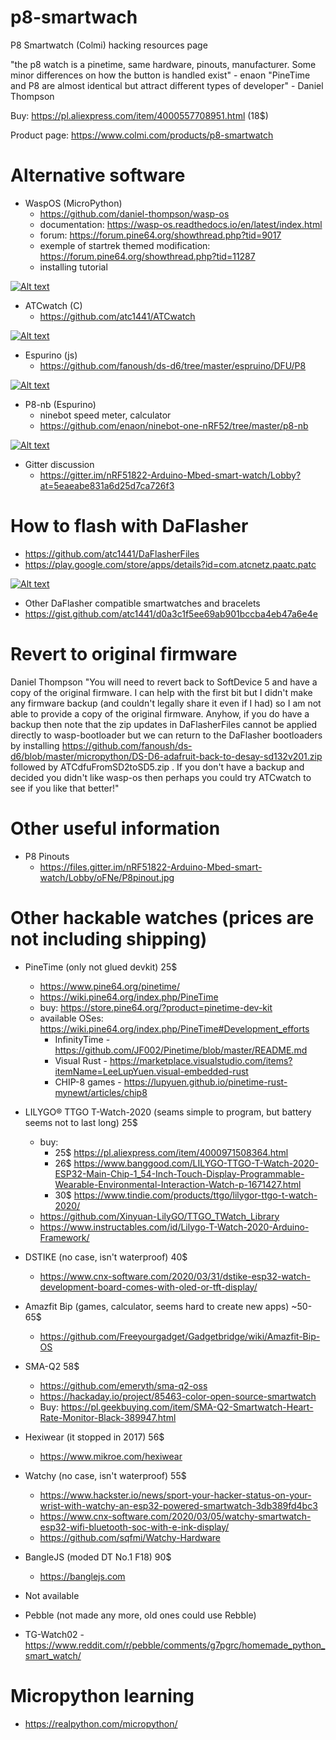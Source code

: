 # p8-smartwach
P8 Smartwatch (Colmi) hacking resources page

"the p8 watch is a pinetime, same hardware, pinouts, manufacturer. Some minor differences on how the button is handled exist" - enaon
"PineTime and P8 are almost identical but attract different types of developer" - Daniel Thompson

Buy: https://pl.aliexpress.com/item/4000557708951.html (18$)

Product page: https://www.colmi.com/products/p8-smartwatch

# Alternative software
- WaspOS (MicroPython)
  - https://github.com/daniel-thompson/wasp-os
  - documentation: https://wasp-os.readthedocs.io/en/latest/index.html
  - forum: https://forum.pine64.org/showthread.php?tid=9017
  - exemple of startrek themed modification: https://forum.pine64.org/showthread.php?tid=11287
  - installing tutorial

[![Alt text](https://img.youtube.com/vi/VJoDtMy-4pk/0.jpg)](https://www.youtube.com/watch?v=VJoDtMy-4pk)
- ATCwatch (C)
  - https://github.com/atc1441/ATCwatch
  
[![Alt text](https://img.youtube.com/vi/rRqulnz1nJM/0.jpg)](https://www.youtube.com/watch?v=rRqulnz1nJM)
- Espurino (js)
  - https://github.com/fanoush/ds-d6/tree/master/espruino/DFU/P8

[![Alt text](https://img.youtube.com/vi/PgB1PQA5_OQ/0.jpg)](https://www.youtube.com/watch?v=PgB1PQA5_OQ)
- P8-nb (Espurino)
  - ninebot speed meter, calculator
  - https://github.com/enaon/ninebot-one-nRF52/tree/master/p8-nb

[![Alt text](https://img.youtube.com/vi/4hs8I65Fz5g/0.jpg)](https://www.youtube.com/watch?v=4hs8I65Fz5g)
   

  
- Gitter discussion
  - https://gitter.im/nRF51822-Arduino-Mbed-smart-watch/Lobby?at=5eaeabe831a6d25d7ca726f3
  
# How to flash with DaFlasher
- https://github.com/atc1441/DaFlasherFiles
- https://play.google.com/store/apps/details?id=com.atcnetz.paatc.patc

[![Alt text](https://img.youtube.com/vi/gUVEz-pxhgg/0.jpg)](https://www.youtube.com/watch?v=gUVEz-pxhgg)

- Other DaFlasher compatible smartwatches and bracelets
 - https://gist.github.com/atc1441/d0a3c1f5ee69ab901bccba4eb47a6e4e

# Revert to original firmware
Daniel Thompson
"You will need to revert back to SoftDevice 5 and have a copy of the original firmware. I can help with the first bit but I didn't make any firmware backup (and couldn't legally share it even if I had) so I am not able to provide a copy of the original firmware. Anyhow, if you do have a backup then note that the zip updates in DaFlasherFiles cannot be applied directly to wasp-bootloader but we can return to the DaFlasher bootloaders by installing https://github.com/fanoush/ds-d6/blob/master/micropython/DS-D6-adafruit-back-to-desay-sd132v201.zip followed by ATCdfuFromSD2toSD5.zip . If you don't have a backup and decided you didn't like wasp-os then perhaps you could try ATCwatch to see if you like that better!"

# Other useful information
- P8 Pinouts
  - https://files.gitter.im/nRF51822-Arduino-Mbed-smart-watch/Lobby/oFNe/P8pinout.jpg

# Other hackable watches (prices are not including shipping)
- PineTime (only not glued devkit) 25$
  - https://www.pine64.org/pinetime/
  - https://wiki.pine64.org/index.php/PineTime
  - buy: https://store.pine64.org/?product=pinetime-dev-kit
  - available OSes: https://wiki.pine64.org/index.php/PineTime#Development_efforts
    - InfinityTime - https://github.com/JF002/Pinetime/blob/master/README.md
    - Visual Rust - https://marketplace.visualstudio.com/items?itemName=LeeLupYuen.visual-embedded-rust
    - CHIP-8 games - https://lupyuen.github.io/pinetime-rust-mynewt/articles/chip8
- LILYGO® TTGO T-Watch-2020 (seams simple to program, but battery seems not to last long) 25$
  - buy: 
    - 25$ https://pl.aliexpress.com/item/4000971508364.html
    - 26$ https://www.banggood.com/LILYGO-TTGO-T-Watch-2020-ESP32-Main-Chip-1_54-Inch-Touch-Display-Programmable-Wearable-Environmental-Interaction-Watch-p-1671427.html
    - 30$ https://www.tindie.com/products/ttgo/lilygor-ttgo-t-watch-2020/ 
  - https://github.com/Xinyuan-LilyGO/TTGO_TWatch_Library
  - https://www.instructables.com/id/Lilygo-T-Watch-2020-Arduino-Framework/
- DSTIKE (no case, isn't waterproof) 40$
  - https://www.cnx-software.com/2020/03/31/dstike-esp32-watch-development-board-comes-with-oled-or-tft-display/

- Amazfit Bip (games, calculator, seems hard to create new apps) ~50-65$
  - https://github.com/Freeyourgadget/Gadgetbridge/wiki/Amazfit-Bip-OS
- SMA-Q2 58$
  - https://github.com/emeryth/sma-q2-oss
  - https://hackaday.io/project/85463-color-open-source-smartwatch
  - Buy: https://pl.geekbuying.com/item/SMA-Q2-Smartwatch-Heart-Rate-Monitor-Black-389947.html
- Hexiwear (it stopped in 2017) 56$
  - https://www.mikroe.com/hexiwear 
- Watchy (no case, isn't waterproof) 55$
  - https://www.hackster.io/news/sport-your-hacker-status-on-your-wrist-with-watchy-an-esp32-powered-smartwatch-3db389fd4bc3
  - https://www.cnx-software.com/2020/03/05/watchy-smartwatch-esp32-wifi-bluetooth-soc-with-e-ink-display/
  - https://github.com/sqfmi/Watchy-Hardware
- BangleJS (moded DT No.1 F18) 90$
  - https://banglejs.com
- Not available
 - Pebble (not made any more, old ones could use Rebble)
 - TG-Watch02 - https://www.reddit.com/r/pebble/comments/g7pgrc/homemade_python_smart_watch/
  
# Micropython learning
- https://realpython.com/micropython/
